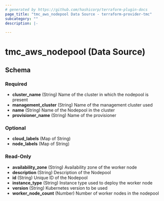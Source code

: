 ```yaml
---
# generated by https://github.com/hashicorp/terraform-plugin-docs
page_title: "tmc_aws_nodepool Data Source - terraform-provider-tmc"
subcategory: ""
description: |-
  
---
```


# tmc_aws_nodepool (Data Source)





<!-- schema generated by tfplugindocs -->
## Schema

### Required

- **cluster_name** (String) Name of the cluster in which the nodepool is present
- **management_cluster** (String) Name of the management cluster used
- **name** (String) Name of the Nodepool in the cluster
- **provisioner_name** (String) Name of the provisioner

### Optional

- **cloud_labels** (Map of String)
- **node_labels** (Map of String)

### Read-Only

- **availability_zone** (String) Availability zone of the worker node
- **description** (String) Description of the Nodepool
- **id** (String) Unique ID of the Nodepool
- **instance_type** (String) Instance type used to deploy the worker node
- **version** (String) Kubernetes version to be used
- **worker_node_count** (Number) Number of worker nodes in the nodepool


